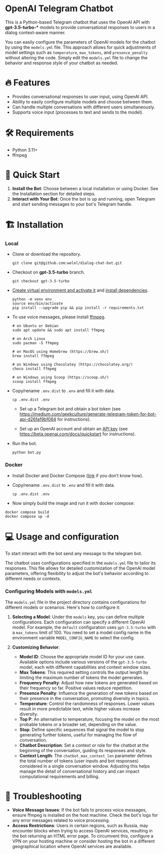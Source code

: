 
# OpenAI Telegram Chatbot

This is a Python-based Telegram chatbot that uses the OpenAI API with **gpt-3.5-turbo-\*** models to provide conversational responses to users in a dialog context-aware manner.

You can easily configure the parameters of OpenAI models for the chatbot by using the `models.yml` file. This approach allows for quick adjustments of model settings such as `temperature`, `max_tokens`, and `presence_penalty` without altering the code. Simply edit the `models.yml` file to change the behavior and response style of your chatbot as needed.

# 🔥 Features

- Provides conversational responses to user input, using OpenAI API.
- Ability to easily configure multiple models and choose between them.
- Can handle multiple conversations with different users simultaneously.
- Supports voice input (processes to text and sends to the model).

# 🛠️ Requirements

- Python 3.11+
- ffmpeg

# :running: Quick Start

1. **Install the Bot**: Choose between a local installation or using Docker. See the Installation section for detailed steps.
2. **Interact with Your Bot**: Once the bot is up and running, open Telegram and start sending messages to your bot's Telegram handle.

# 🏗️ Installation

### Local

- Clone or download the repository.

    ```
    git clone git@github.com:welel/dialog-chat-bot.git
    ```

- Checkout on **gpt-3.5-turbo** branch.

    ```
    git checkout gpt-3.5-turbo
    ```

- [Create virtual environment and activate it](https://packaging.python.org/en/latest/guides/installing-using-pip-and-virtual-environments/#creating-a-virtual-environment) and [install dependencies](https://packaging.python.org/en/latest/guides/installing-using-pip-and-virtual-environments/#using-requirements-files).

    ```
    python -m venv env
    source env/bin/activate
    pip install --upgrade pip && pip install -r requirements.txt
    ```

- To use voice messages, please install [ffmpeg](https://ffmpeg.org/).

	```
	# on Ubuntu or Debian
	sudo apt update && sudo apt install ffmpeg
	
	# on Arch Linux
	sudo pacman -S ffmpeg
	
	# on MacOS using Homebrew (https://brew.sh/)
	brew install ffmpeg
	
	# on Windows using Chocolatey (https://chocolatey.org/)
	choco install ffmpeg
	
	# on Windows using Scoop (https://scoop.sh/)
	scoop install ffmpeg
	```

- Copy/rename `.env.dist` to `.env` and fill it with data.

    ```
    cp .env.dist .env
    ```

    - Set up a Telegram bot and obtain a bot token (see https://medium.com/geekculture/generate-telegram-token-for-bot-api-d26faf9bf064 for instructions).

    - Set up an OpenAI account and obtain an [API key](https://platform.openai.com/account/api-keys) (see https://beta.openai.com/docs/quickstart for instructions).

- Run the bot.

    ```
    python bot.py
    ```

### Docker

- Install Docker and Docker Compose ([link](https://medium.com/@pavel.loginov.dev/how-to-easily-install-docker-and-compose-on-ubuntu-5423e8a64259) if you don’t know how).

- Copy/rename `.env.dist` to `.env` and fill it with data.

    ```
    cp .env.dist .env
    ```

- Now simply build the image and run it with docker compose:

```
docker compose build
docker compose up -d
```

# 💻 Usage and configuration

To start interact with the bot send any message to the telegram bot.

The chatbot uses configurations specified in the `models.yml` file to tailor its responses. This file allows for detailed customization of the OpenAI model parameters, offering flexibility to adjust the bot's behavior according to different needs or contexts.

### Configuring Models with `models.yml`

The `models.yml` file in the project directory contains configurations for different models or scenarios. Here's how to configure it:

1. **Selecting a Model**: Under the `models` key, you can define multiple configurations. Each configuration can specify a different OpenAI model. For example, the `default` configuration uses `gpt-3.5-turbo` with a `max_tokens` limit of 100. You need to set a model config name in the environment variable `MODEL_CONFIG_NAME` to select the config.
    
2. **Customizing Behavior**:
    
    - **Model ID**: Choose the appropriate model ID for your use case. Available options include various versions of the `gpt-3.5-turbo` model, each with different capabilities and context window sizes.
    - **Max Tokens**: This required setting controls the output length by limiting the maximum number of tokens the model generates.
    - **Frequency Penalty**: Adjust how new tokens are generated based on their frequency so far. Positive values reduce repetition.
    - **Presence Penalty**: Influence the generation of new tokens based on their presence in the conversation, promoting diversity in topics.
    - **Temperature**: Control the randomness of responses. Lower values result in more predictable text, while higher values increase diversity.
    - **Top P**: An alternative to temperature, focusing the model on the most probable tokens or a broader set, depending on the value.
    - **Stop**: Define specific sequences that signal the model to stop generating further tokens, useful for managing the flow of conversation.
    - **Chatbot Description**: Set a context or role for the chatbot at the beginning of the conversation, guiding its responses and style.
	- **Context Length**: The `chatbot_max_context_len` parameter defines the total number of tokens (user inputs and bot responses) considered in a single conversation window. Adjusting this helps manage the detail of conversational history and can impact computational requirements and billing.

# :bow: Troubleshooting

- **Voice Message Issues**: If the bot fails to process voice messages, ensure ffmpeg is installed on the host machine. Check the bot's logs for any error messages related to voice processing.
- **Access Restrictions**: Users in certain regions, such as Russia, may encounter blocks when trying to access OpenAI services, resulting in the bot returning an HTML error page. To circumvent this, configure a VPN on your hosting machine or consider hosting the bot in a different geographical location where OpenAI services are available.
